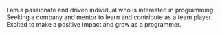 I am a passionate and driven individual who is interested in programming. Seeking a company and mentor to learn and contribute as a team player. Excited to make a positive impact and grow as a programmer.
